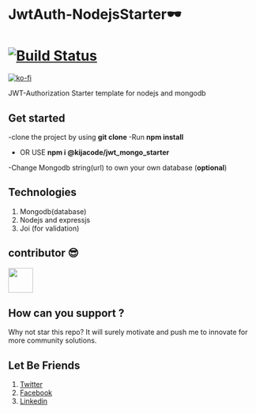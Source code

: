 # JwtAuth-NodejsStarter🕶   

# [![Build Status](https://travis-ci.org/Kijacode/JwtAuth-NodejsStarter.svg?branch=master)](https://travis-ci.org/Kijacode/JwtAuth-NodejsStarter)

[![ko-fi](https://www.ko-fi.com/img/githubbutton_sm.svg)](https://ko-fi.com/T6T01IFS6)

JWT-Authorization Starter template for nodejs and mongodb
## Get started
-clone the project by using
  **git clone <project url>**
-Run **npm install**
 
 - OR USE **npm i @kijacode/jwt_mongo_starter**
 

-Change Mongodb string(url) to own your own database (**optional**)

## Technologies
1. Mongodb(database)
2. Nodejs and expressjs
3. Joi (for validation)

## contributor 😎
 
 <a href="https://sourcerer.io/kijacode"><img src="https://avatars3.githubusercontent.com/u/43994719?v=4" height="50px" width="50px" alt=""/></a>



## How can you support ?
Why not star this repo? It will surely motivate and push me to innovate for more community solutions.
  
## Let Be Friends

  1. [Twitter]
  2.  [Facebook]
  3.  [Linkedin]
  
  
  
  
  [Twitter]: https://twitter.com/kijacode
  [Facebook]: https://www.facebook.com/danford.kija
  [Linkedin]: https://www.linkedin.com/in/danford-kija-03b261112/?msgConversationId=6577261668651405312&msgOverlay=true
 

 
 
